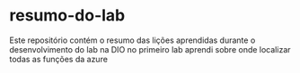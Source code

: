 # resumo-do-lab
Este repositório contém o resumo das lições aprendidas durante o desenvolvimento do lab na DIO
no primeiro lab aprendi sobre onde localizar todas as funções da azure
